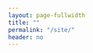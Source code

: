 ```yaml
---
layout: page-fullwidth
title: ""
permalink: "/site/"
header: no
---
```

<div class = "row">
	<div class = "medium-3 columns image"></div>
	<div class="medium-9 columns content"></div>
</div>
<div class = "row">
	<br>
	<div class="medium-12 columns" id="plot"></div>
	<br>
</div>

<script src="https://code.jquery.com/jquery-3.2.1.min.js"></script>
<script src="https://cdn.plot.ly/plotly-1.2.0.min.js"></script>

<script type="text/javascript">

var sites = {{ site.data.sites | jsonify }};

function getUrlVars() {
  var vars = {};
  var parts = window.location.href.replace(/[?&]+([^=&]+)=([^&]*)/gi, function(m,key,value) {
    vars[key] = value;
  });
  return vars;
}

var site = getUrlVars()["site"];
index = sites.findIndex(x => x.shortname == site);

var title = "<h1>" + sites[index].sitename + " (" + sites[index].shortname + ")" + "</h1>";
var species = "<b>Vegetation Type: </b>" + sites[index].species + "<br>";
var latitude = "<b>Latitude: </b>" + sites[index].lat + "<br>";
var longitude = "<b>Longitude: </b>" + sites[index].long + "<br>";
var country = "<b>Country: </b>" + sites[index].country + "<br>";
var camera = "<b>Camera Type: </b>" + sites[index].camera + "<br>";

var content = title + species + country + latitude + longitude + camera;

var imagestring = "<img src='../images/overviews/" + site + "_overview.png' width='250' height='250'/>";

$('.image').html(imagestring);
$('.content').html(content);

var data = "{{site.url}}" + "/assets/data/" + site + ".csv";

console.log(data);

Plotly.d3.csv(data, function(rows){
    var gcc = {
      type: 'scatter',                    // set the chart type
      mode: 'lines',                      // connect points with lines
      name: 'Gcc',
      x: rows.map(function(row){          // set the x-data
        return row['date'];
      }),
      y: rows.map(function(row){          // set the x-data
        return row['gcc'];
      }),
      line: {
        color: 'green',
        width: 1
      }
    };

    var rcc = {
      type: 'scatter',                    // set the chart type
      mode: 'lines',                      // connect points with lines
       name: 'Rcc',
      x: rows.map(function(row){          // set the x-data
        return row['date'];
      }),
      y: rows.map(function(row){          // set the x-data
        return row['rcc'];
      }),
      line: {
        color: 'red',
        width: 1
      }
    };

    var bcc = {
      type: 'scatter',                    // set the chart type
      mode: 'lines',                      // connect points with lines
      name: 'Bcc',
      x: rows.map(function(row){          // set the x-data
        return row['date'];
      }),
      y: rows.map(function(row){          // set the x-data
        return row['bcc'];
      }),
      line: {
        color: 'blue',
        width: 1
      }
    };
    
    var layout = {
      yaxis: {title: "Chromatic Coorindate (Gcc/Rcc/Bcc)"},       // set the y axis title
      xaxis: {
        showgrid: false,                  // remove the x-axis grid lines
        tickformat: "%Y-%m-%d"              // customize the date format to "month, day"
      },
      margin: {                           // update the left, bottom, right, top margin
        l: 100, b: 50, r: 50, t: 50
      }
    };

    Plotly.plot(document.getElementById('plot'), [bcc, rcc, gcc], layout, {showLink: false});
});


</script>
	
	